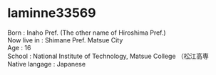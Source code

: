 # laminne33569

Born : Inaho Pref.  (The other name of Hiroshima Pref.)  
Now live in : Shimane Pref. Matsue City  
Age : 16  
School : National Institute of Technology, Matsue College （松江高専   
Native langage : Japanese  
